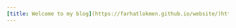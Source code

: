 ```yaml
---
[title: Welcome to my blog](https://farhatlokmen.github.io/website/)https://farhatlokmen.github.io/website/
---
```


